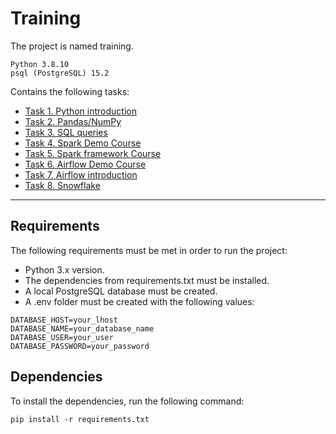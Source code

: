 # Training
The project is named training.

```
Python 3.8.10
psql (PostgreSQL) 15.2
```

Сontains the following tasks:

* [Task 1. Python introduction](task1/README_task1.md)
* [Task 2. Pandas/NumPy](task2/README_task2.md)
* [Task 3. SQL queries](task3/README_task3.md)
* [Task 4. Spark Demo Course](task4/README.md)
* [Task 5. Spark framework Course](task5/README.md)
* [Task 6. Airflow Demo Course](task6/README.md)
* [Task 7. Airflow introduction](task7/README.md)
* [Task 8. Snowflake](task8/README.md)
---
## Requirements
The following requirements must be met in order to run the project:

* Python 3.x version.
* The dependencies from requirements.txt must be installed.
* A local PostgreSQL database must be created.
* A .env folder must be created with the following values:

```.env
DATABASE_HOST=your_lhost
DATABASE_NAME=your_database_name
DATABASE_USER=your_user
DATABASE_PASSWORD=your_password
```

## Dependencies
To install the dependencies, run the following command:
```
pip install -r requirements.txt
```
